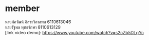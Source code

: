 # member <br>

นายภัควัฒน์ อิสระวิศาลพล 6110613046<br>
นายรัฐพล พุทธรักษา 6110613129<br>
[link video demo]: https://www.youtube.com/watch?v=s2cZb5DLqYc

